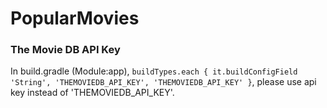 # PopularMovies
### The Movie DB API Key
In build.gradle (Module:app), 
`buildTypes.each {
  it.buildConfigField 'String', 'THEMOVIEDB_API_KEY', 'THEMOVIEDB_API_KEY'
}`,
please use api key instead of 'THEMOVIEDB_API_KEY'.

